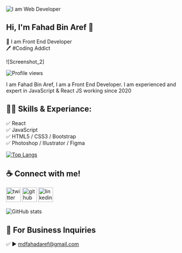 ![I am Web Developer](https://user-images.githubusercontent.com/88897996/153783514-c6015617-7dbb-4002-959b-1beb980469e5.png)
## Hi, I'm Fahad Bin Aref 👋
<p>
👑 I am Front End Developer <br> 
🖊️ #Coding Addict <br> 
 </p> ![Screenshot_2]


![Profile views](https://gpvc.arturio.dev/fahad186) 

I am Fahad Bin Aref, I am a Front End Developer. I am experienced and expert in JavaScript & React JS working since 2020
## 👨‍💻 Skills & Experiance: 
✅ React <br> 
✅ JavaScript <br>
✅ HTML5 / CSS3 / Bootstrap <br>
✅ Photoshop / Illustrator / Figma <br>

[![Top Langs](https://github-readme-stats.vercel.app/api/top-langs/?username=fahad186)](https://github.com/anuraghazra/github-readme-stats)

## ☕ Connect with me!
 [<img src='https://camo.githubusercontent.com/5d03c86f6a75f7cbe80d135d9162fbf6dc46a31253cf30a8e9bb8279b4d574d3/68747470733a2f2f696d672e736869656c64732e696f2f62616467652f547769747465722d3144413146323f7374796c653d666f722d7468652d6261646765266c6f676f3d74776974746572266c6f676f436f6c6f723d7768697465' alt='twitter' height='40'>](https://twitter.com/MdFahad12847279)  [<img src='https://camo.githubusercontent.com/bd2bd127c104ba5c98bb12c70801b075aee1f040009089510f69554300e7ff41/68747470733a2f2f696d672e736869656c64732e696f2f62616467652f4769742d4630353033323f7374796c653d666f722d7468652d6261646765266c6f676f3d676974266c6f676f436f6c6f723d7768697465' alt='github' height='40'>](https://github.com/fahad186)  [<img src='https://camo.githubusercontent.com/a80d00f23720d0bc9f55481cfcd77ab79e141606829cf16ec43f8cacc7741e46/68747470733a2f2f696d672e736869656c64732e696f2f62616467652f4c696e6b6564496e2d3030373742353f7374796c653d666f722d7468652d6261646765266c6f676f3d6c696e6b6564696e266c6f676f436f6c6f723d7768697465' alt='linkedin' height='40'>](https://www.linkedin.com/in/md-fahad-1626a9213/)  


![GitHub stats](https://github-readme-stats.vercel.app/api?username=fahad186&show_icons=true) 

## 📧 For Business Inquiries 
✅  ► mdfahadaref@gmail.com



